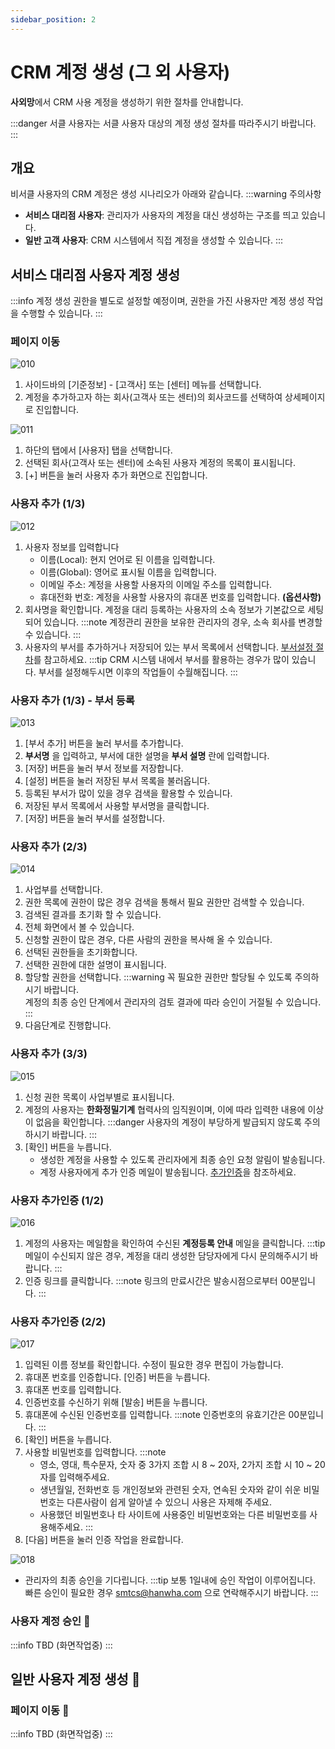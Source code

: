 ```yaml
---
sidebar_position: 2
---
```


# CRM 계정 생성 (그 외 사용자)

**사외망**에서 CRM 사용 계정을 생성하기 위한 절차를 안내합니다.

:::danger
서클 사용자는 서클 사용자 대상의 계정 생성 절차를 따라주시기 바랍니다.
:::



## 개요

비서클 사용자의 CRM 계정은 생성 시나리오가 아래와 같습니다.
:::warning 주의사항
   - **서비스 대리점 사용자**: 관리자가 사용자의 계정을 대신 생성하는 구조를 띄고 있습니다.
   - **일반 고객 사용자**: CRM 시스템에서 직접 계정을 생성할 수 있습니다.
:::

## 서비스 대리점 사용자 계정 생성

:::info
계정 생성 권한을 별도로 설정할 예정이며, 권한을 가진 사용자만 계정 생성 작업을 수행할 수 있습니다.
:::

### 페이지 이동

![010](./img/010.png)

1. 사이드바의 [기준정보] - [고객사] 또는 [센터] 메뉴를 선택합니다.
2. 계정을 추가하고자 하는 회사(고객사 또는 센터)의 회사코드를 선택하여 상세페이지로 진입합니다.

![011](./img/011.png)

1. 하단의 탭에서 [사용자] 탭을 선택합니다.
2. 선택된 회사(고객사 또는 센터)에 소속된 사용자 계정의 목록이 표시됩니다.
3. [+] 버튼을 눌러 사용자 추가 화면으로 진입합니다.

### 사용자 추가 (1/3)

![012](./img/012.png)

1. 사용자 정보를 입력합니다
   - 이름(Local): 현지 언어로 된 이름을 입력합니다.
   - 이름(Global): 영어로 표시될 이름을 입력합니다.
   - 이메일 주소: 계정을 사용할 사용자의 이메일 주소를 입력합니다.
   - 휴대전화 번호: 계정을 사용할 사용자의 휴대폰 번호를 입력합니다. **(옵션사항)**
2. 회사명을 확인합니다. 계정을 대리 등록하는 사용자의 소속 정보가 기본값으로 세팅되어 있습니다.
   :::note
   계정관리 권한을 보유한 관리자의 경우, 소속 회사를 변경할 수 있습니다.
   :::
3. 사용자의 부서를 추가하거나 저장되어 있는 부서 목록에서 선택합니다. [부서설정 절차](#사용자-추가-13---부서-등록)를 참고하세요.
   :::tip
   CRM 시스템 내에서 부서를 활용하는 경우가 많이 있습니다. 부서를 설정해두시면 이후의 작업들이 수월해집니다.
   :::

### 사용자 추가 (1/3) - 부서 등록

![013](./img/013.png)

1. [부서 추가] 버튼을 눌러 부서를 추가합니다.
1. **부서명** 을 입력하고, 부서에 대한 설명을 **부서 설명** 란에 입력합니다.
1. [저장] 버튼을 눌러 부서 정보를 저장합니다.
1. [설정] 버튼을 눌러 저장된 부서 목록을 불러옵니다.
1. 등록된 부서가 많이 있을 경우 검색을 활용할 수 있습니다.
1. 저장된 부서 목록에서 사용할 부서명을 클릭합니다.
1. [저장] 버튼을 눌러 부서를 설정합니다.

### 사용자 추가 (2/3)

![014](./img/014.png)

1. 사업부를 선택합니다.
1. 권한 목록에 권한이 많은 경우 검색을 통해서 필요 권한만 검색할 수 있습니다.
1. 검색된 결과를 초기화 할 수 있습니다.
1. 전체 화면에서 볼 수 있습니다.
1. 신청할 권한이 많은 경우, 다른 사람의 권한을 복사해 올 수 있습니다.
1. 선택된 권한들을 초기화합니다.
1. 선택한 권한에 대한 설명이 표시됩니다.
1. 할당할 권한을 선택합니다.
   :::warning
   꼭 필요한 권한만 할당될 수 있도록 주의하시기 바랍니다.<br /> 계정의 최종 승인 단계에서 관리자의 검토 결과에 따라 승인이 거절될 수 있습니다.
   :::
1. 다음단계로 진행합니다.

### 사용자 추가 (3/3)

![015](./img/015.png)

1. 신청 권한 목록이 사업부별로 표시됩니다.
1. 계정의 사용자는 **한화정밀기계** 협력사의 임직원이며, 이에 따라 입력한 내용에 이상이 없음을 확인합니다.
   :::danger
   사용자의 계정이 부당하게 발급되지 않도록 주의하시기 바랍니다.
   :::
1. [확인] 버튼을 누릅니다.
   - 생성한 계정을 사용할 수 있도록 관리자에게 최종 승인 요청 알림이 발송됩니다.
   - 계정 사용자에게 추가 인증 메일이 발송됩니다. [추가인증](#사용자-추가인증)을 참조하세요.

### 사용자 추가인증 (1/2)

![016](./img/016.png)

1. 계정의 사용자는 메일함을 확인하여 수신된 **계정등록 안내** 메일을 클릭합니다.
   :::tip
   메일이 수신되지 않은 경우, 계정을 대리 생성한 담당자에게 다시 문의해주시기 바랍니다.
   :::
1. 인증 링크를 클릭합니다.
   :::note
   링크의 만료시간은 발송시점으로부터 00분입니다.
   :::

### 사용자 추가인증 (2/2)

![017](./img/017.png)

1. 입력된 이름 정보를 확인합니다. 수정이 필요한 경우 편집이 가능합니다.
1. 휴대폰 번호를 인증합니다. [인증] 버튼을 누릅니다.
1. 휴대폰 번호를 입력합니다.
1. 인증번호를 수신하기 위해 [발송] 버튼을 누릅니다.
1. 휴대폰에 수신된 인증번호를 입력합니다.
   :::note
   인증번호의 유효기간은 00분입니다.
   :::
1. [확인] 버튼을 누릅니다.
1. 사용할 비밀번호를 입력합니다.
   :::note
   - 영소, 영대, 특수문자, 숫자 중 3가지 조합 시 8 ~ 20자, 2가지 조합 시 10 ~ 20자를 입력해주세요.
   - 생년월일, 전화번호 등 개인정보와 관련된 숫자, 연속된 숫자와 같이 쉬운 비밀번호는 다른사람이 쉽게 알아낼 수 있으니 사용은 자제해 주세요.
   - 사용했던 비밀번호나 타 사이트에 사용중인 비밀번호와는 다른 비밀번호를 사용해주세요.
   :::
1. [다음] 버튼을 눌러 인증 작업을 완료합니다.

![018](./img/018.png)

- 관리자의 최종 승인을 기다립니다.
   :::tip
   보통 1일내에 승인 작업이 이루어집니다. 빠른 승인이 필요한 경우 smtcs@hanwha.com 으로 연락해주시기 바랍니다.
   :::

### 사용자 계정 승인 🚧

:::info
TBD (화면작업중)
:::

## 일반 사용자 계정 생성 🚧

### 페이지 이동 🚧

:::info
TBD (화면작업중)
:::